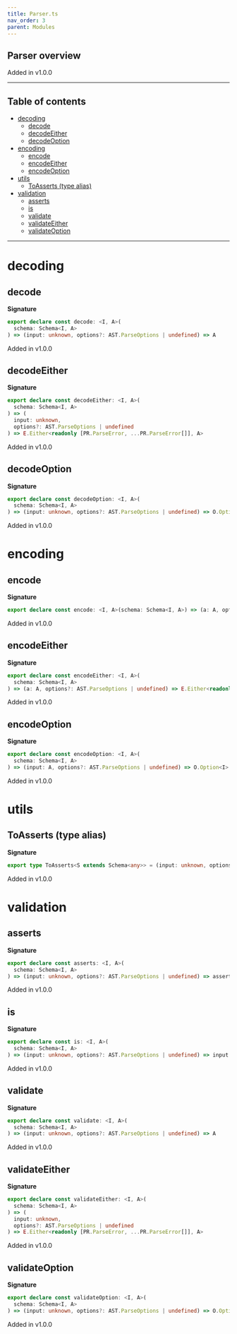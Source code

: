 ```yaml
---
title: Parser.ts
nav_order: 3
parent: Modules
---
```


## Parser overview

Added in v1.0.0

---

<h2 class="text-delta">Table of contents</h2>

- [decoding](#decoding)
  - [decode](#decode)
  - [decodeEither](#decodeeither)
  - [decodeOption](#decodeoption)
- [encoding](#encoding)
  - [encode](#encode)
  - [encodeEither](#encodeeither)
  - [encodeOption](#encodeoption)
- [utils](#utils)
  - [ToAsserts (type alias)](#toasserts-type-alias)
- [validation](#validation)
  - [asserts](#asserts)
  - [is](#is)
  - [validate](#validate)
  - [validateEither](#validateeither)
  - [validateOption](#validateoption)

---

# decoding

## decode

**Signature**

```ts
export declare const decode: <I, A>(
  schema: Schema<I, A>
) => (input: unknown, options?: AST.ParseOptions | undefined) => A
```

Added in v1.0.0

## decodeEither

**Signature**

```ts
export declare const decodeEither: <I, A>(
  schema: Schema<I, A>
) => (
  input: unknown,
  options?: AST.ParseOptions | undefined
) => E.Either<readonly [PR.ParseError, ...PR.ParseError[]], A>
```

Added in v1.0.0

## decodeOption

**Signature**

```ts
export declare const decodeOption: <I, A>(
  schema: Schema<I, A>
) => (input: unknown, options?: AST.ParseOptions | undefined) => O.Option<A>
```

Added in v1.0.0

# encoding

## encode

**Signature**

```ts
export declare const encode: <I, A>(schema: Schema<I, A>) => (a: A, options?: AST.ParseOptions | undefined) => I
```

Added in v1.0.0

## encodeEither

**Signature**

```ts
export declare const encodeEither: <I, A>(
  schema: Schema<I, A>
) => (a: A, options?: AST.ParseOptions | undefined) => E.Either<readonly [PR.ParseError, ...PR.ParseError[]], I>
```

Added in v1.0.0

## encodeOption

**Signature**

```ts
export declare const encodeOption: <I, A>(
  schema: Schema<I, A>
) => (input: A, options?: AST.ParseOptions | undefined) => O.Option<I>
```

Added in v1.0.0

# utils

## ToAsserts (type alias)

**Signature**

```ts
export type ToAsserts<S extends Schema<any>> = (input: unknown, options?: ParseOptions) => asserts input is To<S>
```

Added in v1.0.0

# validation

## asserts

**Signature**

```ts
export declare const asserts: <I, A>(
  schema: Schema<I, A>
) => (input: unknown, options?: AST.ParseOptions | undefined) => asserts input is A
```

Added in v1.0.0

## is

**Signature**

```ts
export declare const is: <I, A>(
  schema: Schema<I, A>
) => (input: unknown, options?: AST.ParseOptions | undefined) => input is A
```

Added in v1.0.0

## validate

**Signature**

```ts
export declare const validate: <I, A>(
  schema: Schema<I, A>
) => (input: unknown, options?: AST.ParseOptions | undefined) => A
```

Added in v1.0.0

## validateEither

**Signature**

```ts
export declare const validateEither: <I, A>(
  schema: Schema<I, A>
) => (
  input: unknown,
  options?: AST.ParseOptions | undefined
) => E.Either<readonly [PR.ParseError, ...PR.ParseError[]], A>
```

Added in v1.0.0

## validateOption

**Signature**

```ts
export declare const validateOption: <I, A>(
  schema: Schema<I, A>
) => (input: unknown, options?: AST.ParseOptions | undefined) => O.Option<A>
```

Added in v1.0.0
